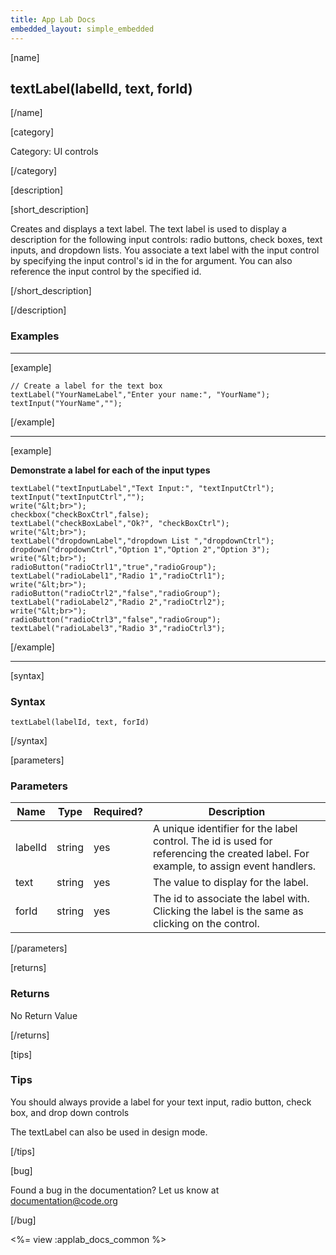 ```yaml
---
title: App Lab Docs
embedded_layout: simple_embedded
---
```


[name]

## textLabel(labelId, text, forId)

[/name]


[category]

Category: UI controls

[/category]

[description]

[short_description]

Creates and displays a text label. The text label is used to display a description for the following input controls: radio buttons, check boxes, text inputs, and dropdown lists. You associate a text label with the input control by specifying the input control's id in the for argument. You can also reference the input control by the specified id.

[/short_description]

[/description]

### Examples
____________________________________________________

[example]


```
// Create a label for the text box
textLabel("YourNameLabel","Enter your name:", "YourName");
textInput("YourName","");
```

[/example]

____________________________________________________

[example]

**Demonstrate a label for each of the input types**

```
textLabel("textInputLabel","Text Input:", "textInputCtrl");
textInput("textInputCtrl","");
write("&lt;br>");
checkbox("checkBoxCtrl",false);
textLabel("checkBoxLabel","Ok?", "checkBoxCtrl");
write("&lt;br>");
textLabel("dropdownLabel","dropdown List ","dropdownCtrl");
dropdown("dropdownCtrl","Option 1","Option 2","Option 3");
write("&lt;br>");
radioButton("radioCtrl1","true","radioGroup");
textLabel("radioLabel1","Radio 1","radioCtrl1");
write("&lt;br>");
radioButton("radioCtrl2","false","radioGroup");
textLabel("radioLabel2","Radio 2","radioCtrl2");
write("&lt;br>");
radioButton("radioCtrl3","false","radioGroup");
textLabel("radioLabel3","Radio 3","radioCtrl3");
```

[/example]

____________________________________________________

[syntax]

### Syntax

```
textLabel(labelId, text, forId)
```

[/syntax]


[parameters]

### Parameters

| Name  | Type | Required? | Description |
|-----------------|------|-----------|-------------|
| labelId | string | yes | A unique identifier for the label control. The id is used for referencing the created label. For example, to assign event handlers. |
| text | string | yes | The value to display for the label. |
| forId | string | yes | The id to associate the label with. Clicking the label is the same as clicking on the control. |
[/parameters]

[returns]

### Returns
No Return Value

[/returns]

[tips]

### Tips
You should always provide a label for your text input, radio button, check box, and drop down controls

The textLabel can also be used in design mode.

[/tips]

[bug]

Found a bug in the documentation? Let us know at documentation@code.org

[/bug]

<%= view :applab_docs_common %>
